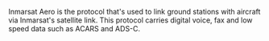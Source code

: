 Inmarsat Aero is the protocol that's used to link ground stations with aircraft via Inmarsat's satellite link. This protocol carries digital voice, fax and low speed data such as ACARS and ADS-C.